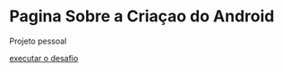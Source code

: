 # Pagina Sobre a Criaçao do Android
 Projeto pessoal


<a href="https://robertoluis009.github.io/projeto/desafios/android.html"> executar o desafio </a>
